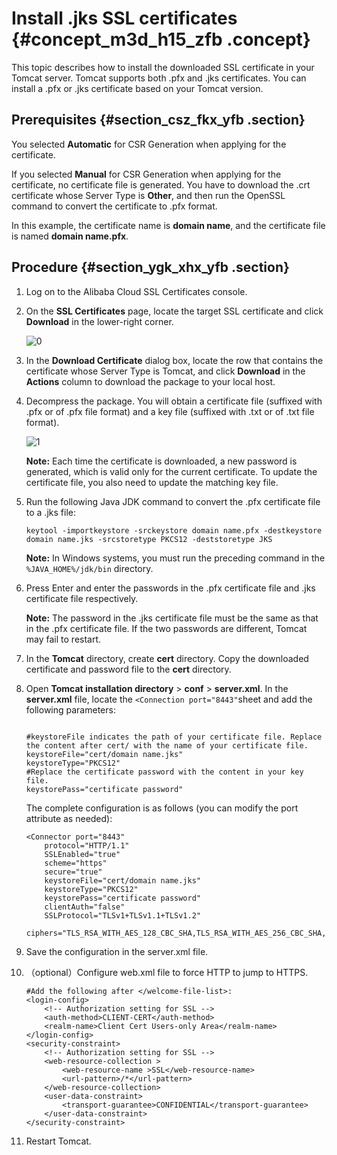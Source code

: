 # Install .jks SSL certificates {#concept_m3d_h15_zfb .concept}

This topic describes how to install the downloaded SSL certificate in your Tomcat server. Tomcat supports both .pfx and .jks certificates. You can install a .pfx or .jks certificate based on your Tomcat version.

## Prerequisites {#section_csz_fkx_yfb .section}

You selected **Automatic** for CSR Generation when applying for the certificate.

If you selected **Manual** for CSR Generation when applying for the certificate, no certificate file is generated. You have to download the .crt certificate whose Server Type is **Other**, and then run the OpenSSL command to convert the certificate to .pfx format.

In this example, the certificate name is **domain name**, and the certificate file is named **domain name.pfx**.

## Procedure {#section_ygk_xhx_yfb .section}

1.  Log on to the Alibaba Cloud SSL Certificates console.
2.  On the **SSL Certificates** page, locate the target SSL certificate and click **Download** in the lower-right corner.

    ![0](http://static-aliyun-doc.oss-cn-hangzhou.aliyuncs.com/assets/img/66242/156472897633499_en-US.png)

3.  In the **Download Certificate** dialog box, locate the row that contains the certificate whose Server Type is Tomcat, and click **Download** in the **Actions** column to download the package to your local host.
4.  Decompress the package. You will obtain a certificate file \(suffixed with .pfx or of .pfx file format\) and a key file \(suffixed with .txt or of .txt file format\).

    ![1](http://static-aliyun-doc.oss-cn-hangzhou.aliyuncs.com/assets/img/73739/156472897644730_en-US.png)

    **Note:** Each time the certificate is downloaded, a new password is generated, which is valid only for the current certificate. To update the certificate file, you also need to update the matching key file.

5.  Run the following Java JDK command to convert the .pfx certificate file to a .jks file:

    ``` {#codeblock_lfx_oup_i51}
    keytool -importkeystore -srckeystore domain name.pfx -destkeystore domain name.jks -srcstoretype PKCS12 -deststoretype JKS
    ```

    **Note:** In Windows systems, you must run the preceding command in the `%JAVA_HOME%/jdk/bin` directory.

6.  Press Enter and enter the passwords in the .pfx certificate file and .jks certificate file respectively.

    **Note:** The password in the .jks certificate file must be the same as that in the .pfx certificate file. If the two passwords are different, Tomcat may fail to restart.

7.  In the **Tomcat** directory, create **cert** directory. Copy the downloaded certificate and password file to the **cert** directory.
8.  Open **Tomcat installation directory** \> **conf** \> **server.xml**. In the **server.xml** file, locate the `<Connection port="8443"`sheet and add the following parameters:

    ``` {#codeblock_2ce_epp_pbu}
    
    #keystoreFile indicates the path of your certificate file. Replace the content after cert/ with the name of your certificate file.
    keystoreFile="cert/domain name.jks"
    keystoreType="PKCS12"
    #Replace the certificate password with the content in your key file.
    keystorePass="certificate password"
    ```

    The complete configuration is as follows \(you can modify the port attribute as needed\):

    ``` {#codeblock_ujf_jvs_not}
    <Connector port="8443"
        protocol="HTTP/1.1"
        SSLEnabled="true"
        scheme="https"
        secure="true"
        keystoreFile="cert/domain name.jks"
        keystoreType="PKCS12"
        keystorePass="certificate password"
        clientAuth="false"
        SSLProtocol="TLSv1+TLSv1.1+TLSv1.2"
        ciphers="TLS_RSA_WITH_AES_128_CBC_SHA,TLS_RSA_WITH_AES_256_CBC_SHA,TLS_ECDHE_RSA_WITH_AES_128_CBC_SHA,TLS_ECDHE_RSA_WITH_AES_128_CBC_SHA256,TLS_RSA_WITH_AES_128_CBC_SHA256,TLS_RSA_WITH_AES_256_CBC_SHA256"/>
    ```

9.  Save the configuration in the server.xml file.
10. （optional）Configure web.xml file to force HTTP to jump to HTTPS.

    ``` {#codeblock_5q8_w2h_jiy}
    #Add the following after </welcome-file-list>:
    <login-config>  
        <!-- Authorization setting for SSL -->  
        <auth-method>CLIENT-CERT</auth-method>  
        <realm-name>Client Cert Users-only Area</realm-name>  
    </login-config>  
    <security-constraint>  
        <!-- Authorization setting for SSL -->  
        <web-resource-collection >  
            <web-resource-name >SSL</web-resource-name>  
            <url-pattern>/*</url-pattern>  
        </web-resource-collection>  
        <user-data-constraint>  
            <transport-guarantee>CONFIDENTIAL</transport-guarantee>  
        </user-data-constraint>  
    </security-constraint>
    ```

11. Restart Tomcat.

